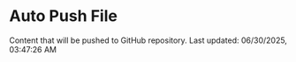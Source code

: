 # Auto Push File

Content that will be pushed to GitHub repository.
Last updated: 06/30/2025, 03:47:26 AM